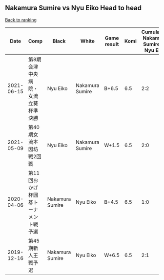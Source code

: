 ## Nakamura Sumire vs Nyu Eiko Head to head

[Back to ranking](../../index.md)




| **Date** | **Comp** | **Black** | **White** | **Game result** | **Komi** | **Cumulative Nakamura Sumire vs Nyu Eiko** | **Nakamura Sumire streak** | **Nyu Eiko streak** | 
| --- | --- | --- | --- | --- | --- | --- | --- | --- |
| 2021-06-15 | 第8期会津中央病院・女流立葵杯準決勝 | Nyu Eiko | Nakamura Sumire | B+6.5 | 6.5 | 2:2 | 0 | 2 | 
| 2021-05-09 | 第40期女流本因坊戦2回戦  | Nyu Eiko | Nakamura Sumire | W+1.5 | 6.5 | 2:0 | 2 | 0 | 
| 2020-04-06 | 第11回おかげ杯囲碁トーナメント戦予選 | Nakamura Sumire | Nyu Eiko | B+4.5 | 6.5 | 1:0 | 1 | 0 | 
| 2019-12-16 | 第45期新人王戦予選 | Nakamura Sumire | Nyu Eiko | W+6.5 | 6.5 | 2:1 | 0 | 1 |




